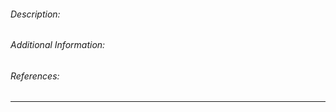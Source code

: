 ###### Description:
<!-- (Why is this commit necessary, and how does it address the issue?) -->

###### Additional Information:
<!-- (What effect does this have? Side effect, New Requirement, Modified API, etc) -->

###### References:
<!-- (Enter applicable references, PR(s), TICKET(s), or JIRA KEY(s)) -->

-----
<!-- (Enter any additional internal notes and reviewer mentions below the dashes) -->
